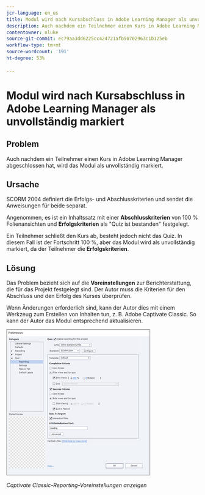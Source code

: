 ```yaml
---
jcr-language: en_us
title: Modul wird nach Kursabschluss in Adobe Learning Manager als unvollständig markiert
description: Auch nachdem ein Teilnehmer einen Kurs in Adobe Learning Manager abgeschlossen hat, wird das Modul als unvollständig markiert.
contentowner: nluke
source-git-commit: ec79aa3dd6225cc424721afb50702963c1b125eb
workflow-type: tm+mt
source-wordcount: '191'
ht-degree: 53%

---
```




# Modul wird nach Kursabschluss in Adobe Learning Manager als unvollständig markiert

## Problem

Auch nachdem ein Teilnehmer einen Kurs in Adobe Learning Manager abgeschlossen hat, wird das Modul als unvollständig markiert.

## Ursache

SCORM 2004 definiert die Erfolgs- und Abschlusskriterien und sendet die Anweisungen für beide separat.

Angenommen, es ist ein Inhaltssatz mit einer **Abschlusskriterien** von 100 % Folienansichten und **Erfolgskriterien** als &quot;Quiz ist bestanden&quot; festgelegt.

Ein Teilnehmer schließt den Kurs ab, besteht jedoch nicht das Quiz. In diesem Fall ist der Fortschritt 100 %, aber das Modul wird als unvollständig markiert, da der Teilnehmer die **Erfolgskriterien**.

## Lösung

Das Problem bezieht sich auf die **Voreinstellungen** zur Berichterstattung, die für das Projekt festgelegt sind. Der Autor muss die Kriterien für den Abschluss und den Erfolg des Kurses überprüfen.

Wenn Änderungen erforderlich sind, kann der Autor dies mit einem Werkzeug zum Erstellen von Inhalten tun, z. B. Adobe Captivate Classic. So kann der Autor das Modul entsprechend aktualisieren.

![](assets/scorm.png)

*Captivate Classic-Reporting-Voreinstellungen anzeigen*
